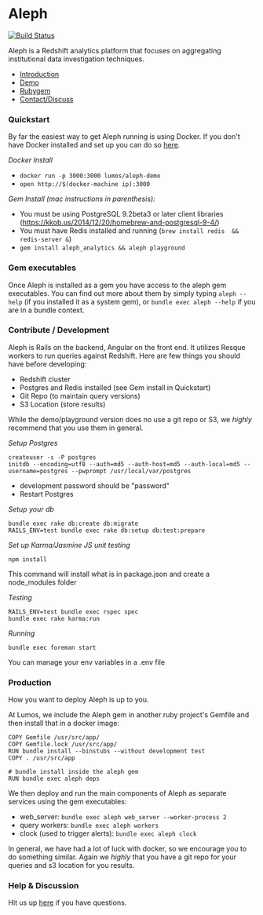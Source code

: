 # Aleph

[![Build Status](https://api.travis-ci.org/lumoslabs/aleph.svg?branch=master)](https://magnum.travis-ci.com/lumoslabs/self_service_analytics)

Aleph is a Redshift analytics platform that focuses on aggregating institutional data investigation techniques.

* [Introduction](http://engineering.lumosity.com/aleph)
* [Demo](http://aleph-playground.lumosity.com/queries)
* [Rubygem](https://rubygems.org/gems/aleph_analytics)
* [Contact/Discuss](https://groups.google.com/forum/#!forum/aleph-user)

### Quickstart
By far the easiest way to get Aleph running is using Docker. If you don't have Docker installed and set up you can do so [here](https://docs.docker.com/mac/step_one/).

*Docker Install*

* `docker run -p 3000:3000 lumos/aleph-demo`
* `open http://$(docker-machine ip):3000`

*Gem Install (mac instructions in parenthesis):*

* You must be using PostgreSQL 9.2beta3 or later client libraries (https://kkob.us/2014/12/20/homebrew-and-postgresql-9-4/)
* You must have Redis installed and running (`brew install redis  && redis-server &`)
* `gem install aleph_analytics && aleph playground`

### Gem executables
Once Aleph is installed as a gem you have access to the aleph gem executables. You can find out more about them by simply typing `aleph --help` (if you installed it as a system gem), or `bundle exec aleph --help` if you are in a bundle context.

### Contribute / Development
Aleph is Rails on the backend, Angular on the front end. It utilizes Resque workers to run queries against Redshift. Here are few things you should have before developing:

* Redshift cluster
* Postgres and Redis installed (see Gem install in Quickstart)
* Git Repo (to maintain query versions)
* S3 Location (store results)

While the demo/playground version does no use a git repo or S3, we *highly* recommend that you use them in general.

*Setup Postgres*

    createuser -s -P postgres
    initdb --encoding=utf8 --auth=md5 --auth-host=md5 --auth-local=md5 --username=postgres --pwprompt /usr/local/var/postgres
* development password should be "password"
* Restart Postgres

*Setup your db*

    bundle exec rake db:create db:migrate
    RAILS_ENV=test bundle exec rake db:setup db:test:prepare

*Set up Karma/Jasmine JS unit testing*

    npm install

This command will install what is in package.json and create a node_modules folder

*Testing*

    RAILS_ENV=test bundle exec rspec spec
    bundle exec rake karma:run

*Running*

    bundle exec foreman start
You can manage your env variables in a .env file

### Production
How you want to deploy Aleph is up to you.

At Lumos, we include the Aleph gem in another ruby project's Gemfile and then install that in a docker image:

    COPY Gemfile /usr/src/app/
    COPY Gemfile.lock /usr/src/app/
    RUN bundle install --binstubs --without development test
    COPY . /usr/src/app

    # bundle install inside the aleph gem
    RUN bundle exec aleph deps

We then deploy and run the main components of Aleph as separate services using the gem executables:

* web_server: `bundle exec aleph web_server --worker-process 2`
* query workers: `bundle exec aleph workers`  
* clock (used to trigger alerts): `bundle exec aleph clock`  

In general, we have had a lot of luck with docker, so we encourage you to do something similar. Again we *highly* that you have a git repo for your queries and s3 location for you results.

### Help & Discussion

Hit us up [here](https://groups.google.com/forum/#!forum/aleph-user) if you have questions.
